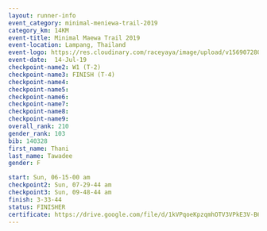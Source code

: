 ```yaml
---
layout: runner-info 
event_category: minimal-meniewa-trail-2019 
category_km: 14KM 
event-title: Minimal Maewa Trail 2019 
event-location: Lampang, Thailand 
event-logo: https://res.cloudinary.com/raceyaya/image/upload/v1569072805/logo/minimal-trail_ktnvsp.jpg 
event-date:  14-Jul-19 
checkpoint-name2: W1 (T-2) 
checkpoint-name3: FINISH (T-4) 
checkpoint-name4: 
checkpoint-name5: 
checkpoint-name6: 
checkpoint-name7: 
checkpoint-name8: 
checkpoint-name9: 
overall_rank: 210
gender_rank: 103
bib: 140328
first_name: Thani
last_name: Tawadee
gender: F

start: Sun, 06-15-00 am
checkpoint2: Sun, 07-29-44 am
checkpoint3: Sun, 09-48-44 am
finish: 3-33-44
status: FINISHER
certificate: https://drive.google.com/file/d/1kVPqoeKpzqmhOTV3VPkE3V-B6EpfnM9B/view?usp=sharing
---
```

